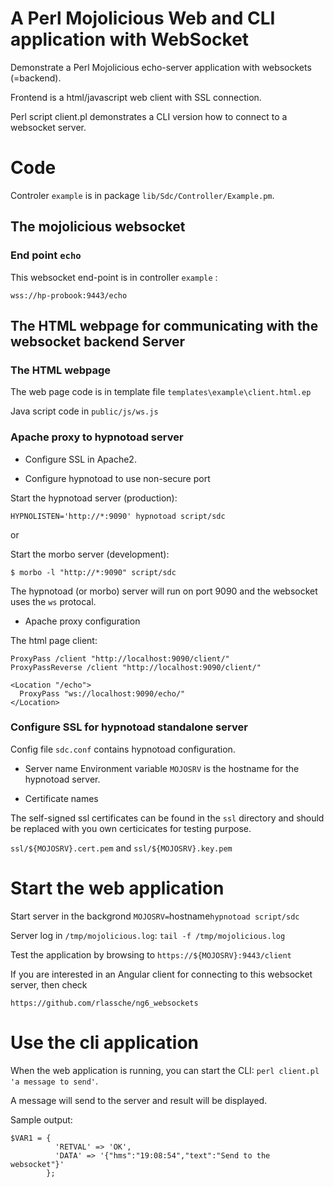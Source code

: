 # A Perl Mojolicious Web and CLI application with WebSocket

Demonstrate a Perl Mojolicious echo-server application with websockets (=backend). 

Frontend is a html/javascript web client with SSL connection. 

Perl script client.pl demonstrates a CLI version how to connect to a websocket server.

# Code

Controler `example` is in package `lib/Sdc/Controller/Example.pm`.

## The mojolicious websocket 

### End point `echo`

This websocket end-point is in controller `example` :

`wss://hp-probook:9443/echo`

## The HTML webpage for communicating with the websocket backend Server

### The HTML webpage

The web page code is in template file `templates\example\client.html.ep`


Java script code in `public/js/ws.js`

### Apache proxy to hypnotoad server

* Configure SSL in Apache2.

* Configure hypnotoad to use non-secure port

Start the hypnotoad server (production):

```
HYPNOLISTEN='http://*:9090' hypnotoad script/sdc
```

or

Start the morbo server (development):

```
$ morbo -l "http://*:9090" script/sdc 
```


The hypnotoad (or morbo) server will run on port 9090 and the websocket uses the `ws` protocal.

* Apache proxy configuration 

The html page client:

```
ProxyPass /client "http://localhost:9090/client/"
ProxyPassReverse /client "http://localhost:9090/client/"
```


```
<Location "/echo">
  ProxyPass "ws://localhost:9090/echo/"
</Location>
```



### Configure SSL for hypnotoad standalone server

Config file `sdc.conf` contains hypnotoad configuration.

* Server name
Environment variable `MOJOSRV` is the hostname for the hypnotoad server.

* Certificate names

The self-signed ssl certificates can be found in the `ssl` directory and should be replaced with you own certicicates for testing purpose.

`ssl/${MOJOSRV}.cert.pem` and `ssl/${MOJOSRV}.key.pem`

# Start the web application

Start server in the backgrond `MOJOSRV=`hostname` hypnotoad script/sdc `

Server log in `/tmp/mojolicious.log`: `tail -f /tmp/mojolicious.log`

Test the application by browsing to `https://${MOJOSRV}:9443/client`

If you are interested in an Angular client for connecting to this websocket server, then check

`https://github.com/rlassche/ng6_websockets`

# Use the cli application

When the web application is running, you can start the CLI: `perl client.pl  'a message to send'`. 

A message will send to the server and result will be displayed.

Sample output:

```
$VAR1 = {
          'RETVAL' => 'OK',
          'DATA' => '{"hms":"19:08:54","text":"Send to the websocket"}'
        };
```

